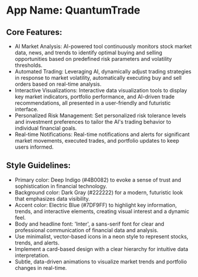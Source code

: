 # **App Name**: QuantumTrade

## Core Features:

- AI Market Analysis: AI-powered tool continuously monitors stock market data, news, and trends to identify optimal buying and selling opportunities based on predefined risk parameters and volatility thresholds.
- Automated Trading: Leveraging AI, dynamically adjust trading strategies in response to market volatility, automatically executing buy and sell orders based on real-time analysis.
- Interactive Visualizations: Interactive data visualization tools to display key market indicators, portfolio performance, and AI-driven trade recommendations, all presented in a user-friendly and futuristic interface.
- Personalized Risk Management: Set personalized risk tolerance levels and investment preferences to tailor the AI's trading behavior to individual financial goals.
- Real-time Notifications: Real-time notifications and alerts for significant market movements, executed trades, and portfolio updates to keep users informed.

## Style Guidelines:

- Primary color: Deep Indigo (#4B0082) to evoke a sense of trust and sophistication in financial technology.
- Background color: Dark Gray (#222222) for a modern, futuristic look that emphasizes data visibility.
- Accent color: Electric Blue (#7DF9FF) to highlight key information, trends, and interactive elements, creating visual interest and a dynamic feel.
- Body and headline font: 'Inter', a sans-serif font for clear and professional communication of financial data and analysis.
- Use minimalist, vector-based icons in a neon style to represent stocks, trends, and alerts.
- Implement a card-based design with a clear hierarchy for intuitive data interpretation.
- Subtle, data-driven animations to visualize market trends and portfolio changes in real-time.